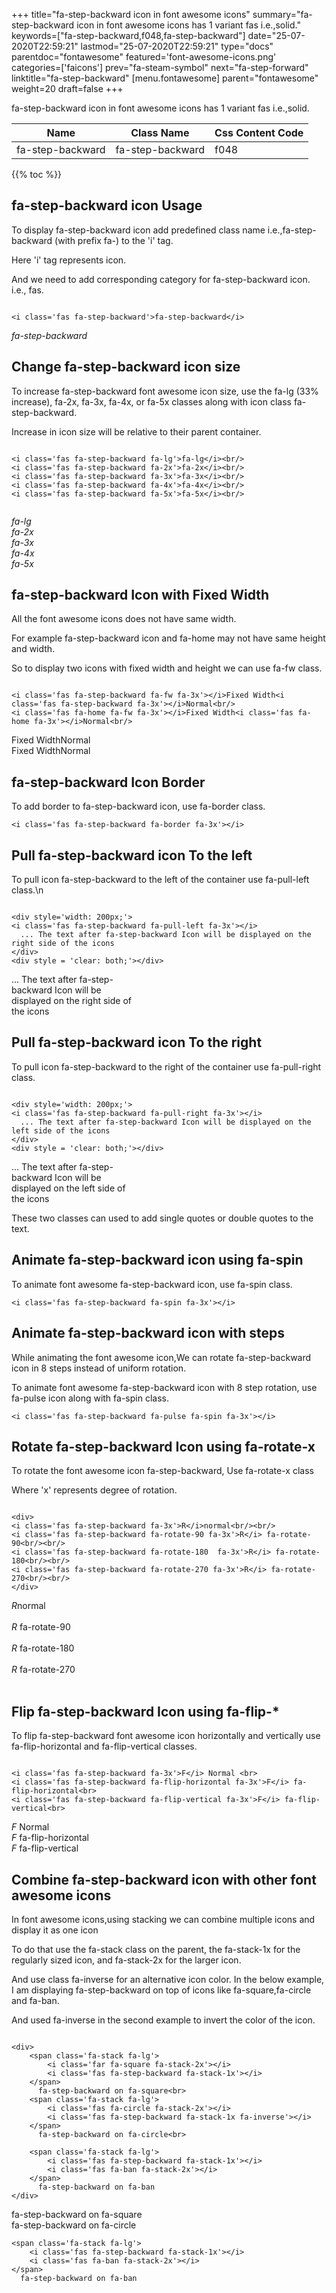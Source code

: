 +++
title="fa-step-backward icon in font awesome icons"
summary="fa-step-backward icon in font awesome icons has 1 variant fas i.e.,solid."
keywords=["fa-step-backward,f048,fa-step-backward"]
date="25-07-2020T22:59:21"
lastmod="25-07-2020T22:59:21"
type="docs"
parentdoc="fontawesome"
featured='font-awesome-icons.png'
categories=['faicons']
prev="fa-steam-symbol"
next="fa-step-forward"
linktitle="fa-step-backward"
[menu.fontawesome]
parent="fontawesome"
weight=20
draft=false
+++


fa-step-backward icon in font awesome icons has 1 variant fas i.e.,solid.

<div class='table-responsive'><table class='table'><thead><tr><th>Name</th><th>Class Name</th><th>Css Content Code</th></tr></thead><tbody><tr><td>fa-step-backward</td><td>fa-step-backward</td><td>f048</td></tr></tbody></table></div>


{{% toc %}}


## fa-step-backward icon Usage

To display fa-step-backward icon add predefined class name i.e.,fa-step-backward (with prefix fa-) to the 'i' tag.

Here 'i' tag represents icon.

And we need to add corresponding category for fa-step-backward icon. i.e., fas.


```

<i class='fas fa-step-backward'>fa-step-backward</i>
```

<i class='fas fa-step-backward'>fa-step-backward</i>




## Change fa-step-backward icon size
To increase fa-step-backward font awesome icon size, use the fa-lg (33% increase), fa-2x, fa-3x, fa-4x, or fa-5x classes along with icon class fa-step-backward.

Increase in icon size will be relative to their parent container. 

```

<i class='fas fa-step-backward fa-lg'>fa-lg</i><br/>
<i class='fas fa-step-backward fa-2x'>fa-2x</i><br/>
<i class='fas fa-step-backward fa-3x'>fa-3x</i><br/>
<i class='fas fa-step-backward fa-4x'>fa-4x</i><br/>
<i class='fas fa-step-backward fa-5x'>fa-5x</i><br/>
            
```

<i class='fas fa-step-backward fa-lg'>fa-lg</i><br/>
<i class='fas fa-step-backward fa-2x'>fa-2x</i><br/>
<i class='fas fa-step-backward fa-3x'>fa-3x</i><br/>
<i class='fas fa-step-backward fa-4x'>fa-4x</i><br/>
<i class='fas fa-step-backward fa-5x'>fa-5x</i><br/>
            



## fa-step-backward Icon with Fixed Width 

All the font awesome icons does not have same width.

For example fa-step-backward icon and fa-home may not have same height and width.

So to display two icons with fixed width and height we can use fa-fw class.


```

<i class='fas fa-step-backward fa-fw fa-3x'></i>Fixed Width<i class='fas fa-step-backward fa-3x'></i>Normal<br/>
<i class='fas fa-home fa-fw fa-3x'></i>Fixed Width<i class='fas fa-home fa-3x'></i>Normal<br/>
```

<i class='fas fa-step-backward fa-fw fa-3x'></i>Fixed Width<i class='fas fa-step-backward fa-3x'></i>Normal<br/>
<i class='fas fa-home fa-fw fa-3x'></i>Fixed Width<i class='fas fa-home fa-3x'></i>Normal<br/>



## fa-step-backward Icon Border 

To add border to fa-step-backward icon, use fa-border class.


```
<i class='fas fa-step-backward fa-border fa-3x'></i>

```
<i class='fas fa-step-backward fa-border fa-3x'></i>





## Pull fa-step-backward icon To the left

To pull icon fa-step-backward to the left of the container use fa-pull-left class.\n

```

<div style='width: 200px;'>
<i class='fas fa-step-backward fa-pull-left fa-3x'></i>
  ... The text after fa-step-backward Icon will be displayed on the right side of the icons
</div>
<div style = 'clear: both;'></div>
```

<div style='width: 200px;'>
<i class='fas fa-step-backward fa-pull-left fa-3x'></i>
  ... The text after fa-step-backward Icon will be displayed on the right side of the icons
</div>
<div style = 'clear: both;'></div>




## Pull fa-step-backward icon To the right
To pull icon fa-step-backward to the right of the container use fa-pull-right class.

```

<div style='width: 200px;'>
<i class='fas fa-step-backward fa-pull-right fa-3x'></i>
  ... The text after fa-step-backward Icon will be displayed on the left side of the icons
</div>
<div style = 'clear: both;'></div>
```

<div style='width: 200px;'>
<i class='fas fa-step-backward fa-pull-right fa-3x'></i>
  ... The text after fa-step-backward Icon will be displayed on the left side of the icons
</div>
<div style = 'clear: both;'></div>

These two classes can used to add single quotes or double quotes to the text.


## Animate fa-step-backward icon using fa-spin
To animate font awesome fa-step-backward icon, use fa-spin class.

```
<i class='fas fa-step-backward fa-spin fa-3x'></i>
```
<i class='fas fa-step-backward fa-spin fa-3x'></i>




## Animate fa-step-backward icon with steps
While animating the font awesome icon,We can rotate fa-step-backward icon in 8 steps instead of uniform rotation.

To animate font awesome fa-step-backward icon with 8 step rotation, use fa-pulse icon along with fa-spin class.


```
<i class='fas fa-step-backward fa-pulse fa-spin fa-3x'></i>

```
<i class='fas fa-step-backward fa-pulse fa-spin fa-3x'></i>





## Rotate fa-step-backward Icon using fa-rotate-x
To rotate the font awesome icon fa-step-backward, Use fa-rotate-x class

Where 'x' represents degree of rotation.


```

<div>
<i class='fas fa-step-backward fa-3x'>R</i>normal<br/><br/>
<i class='fas fa-step-backward fa-rotate-90 fa-3x'>R</i> fa-rotate-90<br/><br/> 
<i class='fas fa-step-backward fa-rotate-180  fa-3x'>R</i> fa-rotate-180<br/><br/> 
<i class='fas fa-step-backward fa-rotate-270 fa-3x'>R</i> fa-rotate-270<br/><br/>
</div>
```

<div>
<i class='fas fa-step-backward fa-3x'>R</i>normal<br/><br/>
<i class='fas fa-step-backward fa-rotate-90 fa-3x'>R</i> fa-rotate-90<br/><br/> 
<i class='fas fa-step-backward fa-rotate-180  fa-3x'>R</i> fa-rotate-180<br/><br/> 
<i class='fas fa-step-backward fa-rotate-270 fa-3x'>R</i> fa-rotate-270<br/><br/>
</div>




## Flip fa-step-backward Icon using fa-flip-*
To flip fa-step-backward font awesome icon horizontally and vertically use fa-flip-horizontal and fa-flip-vertical classes. 

```

<i class='fas fa-step-backward fa-3x'>F</i> Normal <br>
<i class='fas fa-step-backward fa-flip-horizontal fa-3x'>F</i> fa-flip-horizontal<br>
<i class='fas fa-step-backward fa-flip-vertical fa-3x'>F</i> fa-flip-vertical<br>
```

<i class='fas fa-step-backward fa-3x'>F</i> Normal <br>
<i class='fas fa-step-backward fa-flip-horizontal fa-3x'>F</i> fa-flip-horizontal<br>
<i class='fas fa-step-backward fa-flip-vertical fa-3x'>F</i> fa-flip-vertical<br>




## Combine fa-step-backward icon with other font awesome icons
In font awesome icons,using stacking we can combine multiple icons and display it as one icon 

To do that use the fa-stack class on the parent, the fa-stack-1x for the regularly sized icon, and fa-stack-2x for the larger icon.

And use class fa-inverse for an alternative icon color. 
In the below example, I am displaying fa-step-backward on top of icons like fa-square,fa-circle and fa-ban.

And used fa-inverse in the second example to invert the color of the icon.

```

<div>
    <span class='fa-stack fa-lg'>
        <i class='far fa-square fa-stack-2x'></i>
        <i class='fas fa-step-backward fa-stack-1x'></i>
    </span>
      fa-step-backward on fa-square<br>
    <span class='fa-stack fa-lg'>
        <i class='fas fa-circle fa-stack-2x'></i>
        <i class='fas fa-step-backward fa-stack-1x fa-inverse'></i>
    </span>
      fa-step-backward on fa-circle<br>

    <span class='fa-stack fa-lg'>
        <i class='fas fa-step-backward fa-stack-1x'></i>
        <i class='fas fa-ban fa-stack-2x'></i>
    </span>
      fa-step-backward on fa-ban
</div>
```

<div>
    <span class='fa-stack fa-lg'>
        <i class='far fa-square fa-stack-2x'></i>
        <i class='fas fa-step-backward fa-stack-1x'></i>
    </span>
      fa-step-backward on fa-square<br>
    <span class='fa-stack fa-lg'>
        <i class='fas fa-circle fa-stack-2x'></i>
        <i class='fas fa-step-backward fa-stack-1x fa-inverse'></i>
    </span>
      fa-step-backward on fa-circle<br>

    <span class='fa-stack fa-lg'>
        <i class='fas fa-step-backward fa-stack-1x'></i>
        <i class='fas fa-ban fa-stack-2x'></i>
    </span>
      fa-step-backward on fa-ban
</div>






